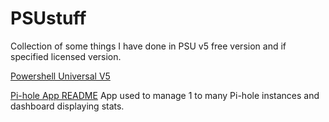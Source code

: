 # PSUstuff
Collection of some things I have done in PSU v5 free version and if specified licensed version.

[Powershell Universal V5](https://powershelluniversal.com)

[Pi-hole App README](apps/pi-hole/README.md)
App used to manage 1 to many Pi-hole instances and dashboard displaying stats.

